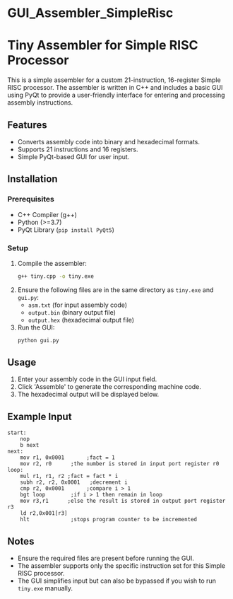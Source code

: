# GUI_Assembler_SimpleRisc
# Tiny Assembler for Simple RISC Processor

This is a simple assembler for a custom 21-instruction, 16-register Simple RISC processor. The assembler is written in C++ and includes a basic GUI using PyQt to provide a user-friendly interface for entering and processing assembly instructions.

## Features
- Converts assembly code into binary and hexadecimal formats.
- Supports 21 instructions and 16 registers.
- Simple PyQt-based GUI for user input.

## Installation
### Prerequisites
- C++ Compiler (g++)
- Python (>=3.7)
- PyQt Library (`pip install PyQt5`)

### Setup
1. Compile the assembler:
   ```sh
   g++ tiny.cpp -o tiny.exe
   ```
2. Ensure the following files are in the same directory as `tiny.exe` and `gui.py`:
   - `asm.txt` (for input assembly code)
   - `output.bin` (binary output file)
   - `output.hex` (hexadecimal output file)
3. Run the GUI:
   ```sh
   python gui.py
   ```

## Usage
1. Enter your assembly code in the GUI input field.
2. Click 'Assemble' to generate the corresponding machine code.
3. The hexadecimal output will be displayed below.

## Example Input
```assembly
start:
    nop
    b next
next:
    mov r1, 0x0001       ;fact = 1
    mov r2, r0      ;the number is stored in input port register r0
loop:
    mul r1, r1, r2 ;fact = fact * i
    subh r2, r2, 0x0001   ;decrement i
    cmp r2, 0x0001       ;compare i > 1
    bgt loop        ;if i > 1 then remain in loop
    mov r3,r1      ;else the result is stored in output port register r3
    ld r2,0x001[r3]
    hlt             ;stops program counter to be incremented
```

## Notes
- Ensure the required files are present before running the GUI.
- The assembler supports only the specific instruction set for this Simple RISC processor.
- The GUI simplifies input but can also be bypassed if you wish to run `tiny.exe` manually.



